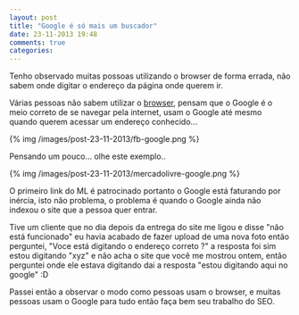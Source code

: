 ```yaml
---
layout: post
title: "Google é só mais um buscador"
date: 23-11-2013 19:48
comments: true
categories: 
---
```


Tenho observado muitas possoas utilizando o browser de forma errada, não sabem onde digitar o endereço da página onde querem ir.

<!-- more -->

Várias pessoas não sabem utilizar o [browser](https://pt.wikipedia.org/wiki/Navegador), pensam que o Google é o meio correto de se navegar pela internet, usam o Google até mesmo quando querem acessar um endereço conhecido...

{% img /images/post-23-11-2013/fb-google.png %}


Pensando um pouco... olhe este exemplo..

{% img /images/post-23-11-2013/mercadolivre-google.png %}

O primeiro link do ML é patrocinado portanto o Google está faturando por inércia, isto não problema, o problema é quando o Google ainda não indexou o site que a pessoa quer entrar.

Tive um cliente que no dia depois da entrega do site me ligou e disse "não está funcionado" eu havia acabado de fazer upload de uma nova foto então perguntei, "Voce está digitando o endereço correto ?" a resposta foi sim estou digitando "xyz" e não acha o site que você me mostrou ontem, então perguntei onde ele estava digitando dai a resposta "estou digitando aqui no google" :D  

Passei então a observar o modo como pessoas usam o browser, e muitas pessoas usam o Google para tudo então  faça bem seu trabalho do SEO.